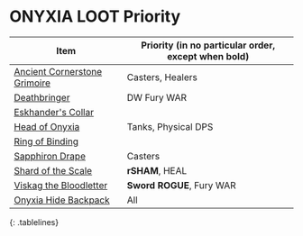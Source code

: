 <style>
.tablelines table, .tablelines td, .tablelines th {
        border: 1px solid black;
        }
</style>

# ONYXIA LOOT Priority

| Item                         | Priority (in no particular order, except when bold) | 
|------------------------------|-----------------------------------------------------| 
| [Ancient Cornerstone Grimoire](https://classic.wowhead.com/item=17067/ancient-cornerstone-grimoire) | Casters, Healers                                    | 
| [Deathbringer](https://classic.wowhead.com/item=17078/sapphiron-drape)                 | DW Fury WAR                                 | 
| [Eskhander's Collar](https://classic.wowhead.com/item=18205/eskhandars-collar)           |                                        | 
| [Head of Onyxia](https://classic.wowhead.com/item=18423/head-of-onyxia)               | Tanks, Physical DPS                            | 
| [Ring of Binding](https://classic.wowhead.com/item=18813/ring-of-binding)              |                                               | 
| [Sapphiron Drape](https://classic.wowhead.com/item=17078/sapphiron-drape)              | Casters                                    | 
| [Shard of the Scale](https://classic.wowhead.com/item=17064/shard-of-the-scale)           | **rSHAM**, HEAL                                             | 
| [Viskag the Bloodletter](https://classic.wowhead.com/item=17075/viskag-the-bloodletter)       | **Sword ROGUE**, Fury WAR                               | 
| [Onyxia Hide Backpack](https://classic.wowhead.com/item=17966/onyxia-hide-backpack)         | All                                                 | 
{: .tablelines}

